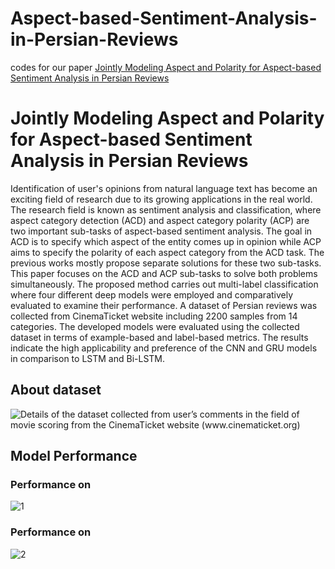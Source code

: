 # Aspect-based-Sentiment-Analysis-in-Persian-Reviews
codes for our paper [Jointly Modeling Aspect and Polarity for Aspect-based Sentiment Analysis in Persian Reviews](https://arxiv.org/abs/2109.07680)

# Jointly Modeling Aspect and Polarity for Aspect-based Sentiment Analysis in Persian Reviews
Identification of user's opinions from natural language text has become an exciting field of research due to its growing applications in the real world. The research field is known as sentiment analysis and classification, where aspect category detection (ACD) and aspect category polarity (ACP) are two important sub-tasks of aspect-based sentiment analysis. The goal in ACD is to specify which aspect of the entity comes up in opinion while ACP aims to specify the polarity of each aspect category from the ACD task. The previous works mostly propose separate solutions for these two sub-tasks. This paper focuses on the ACD and ACP sub-tasks to solve both problems simultaneously. The proposed method carries out multi-label classification where four different deep models were employed and comparatively evaluated to examine their performance. A dataset of Persian reviews was collected from CinemaTicket website including 2200 samples from 14 categories. The developed models were evaluated using the collected dataset in terms of example-based and label-based metrics. The results indicate the high applicability and preference of the CNN and GRU models in comparison to LSTM and Bi-LSTM. 

## About dataset

![Details of the dataset collected from user’s comments in the field of movie scoring from the
CinemaTicket website (www.cinematicket.org)](assets/Chinese-results.png)

## Model Performance

### Performance on 

![1](assets/Chinese-results.png)

### Performance on 

![2](assets/multilingual-results.png)
